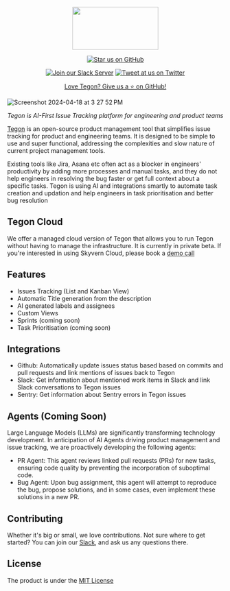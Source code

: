 <p align="center">
  <a href="https://tegon.ai"><img src="https://github.com/tegonhq/tegon/assets/17528887/07036ee1-774d-4dff-a56b-8050041f36ce" width="200" height="100" /></a>
</p>

<div align="center">

[![Star us on GitHub](https://img.shields.io/github/stars/tegonhq/tegon?color=FFD700&label=Stars&logo=Github)](https://github.com/tegonhq/tegon)

[![Join our Slack Server](https://img.shields.io/badge/Slack-chat%20with%20us-%235865F2?style=flat&logo=slack&logoColor=%23fff)](https://join.slack.com/t/tegoncommunity/shared_invite/zt-2i1e781ip-zwauijRV9TRtRKoJi3tqng)
[![Tweet at us on Twitter](https://img.shields.io/badge/Twitter-tweet%20at%20us-1da1f2?style=flat&logo=twitter&logoColor=%23fff)](https://twitter.com/tegonhq)

[Love Tegon? Give us a ⭐ on GitHub!](https://github.com/tegonhq/tegon)

</div>

![Screenshot 2024-04-18 at 3 27 52 PM](https://github.com/tegonhq/tegon/assets/17528887/dd7b8a18-d58c-4200-88cc-8faf7b1e06ad)

<p align="center">
    <em> Tegon is AI-First Issue Tracking platform for engineering and product teams
</em>
</p>

[Tegon](https://tegon.ai) is an open-source product management tool that simplifies issue tracking for product and engineering teams. It is designed to be simple to use and super functional, addressing the complexities and slow nature of current project management tools.

Existing tools like Jira, Asana etc often act as a blocker in engineers' productivity by adding more processes and manual tasks, and they do not help engineers in resolving the bug faster or get full context about a specific tasks. Tegon is using AI and integrations smartly to automate task creation and updation and help engineers in task prioritisation and better bug resolution

## Tegon Cloud

We offer a managed cloud version of Tegon that allows you to run Tegon without having to manage the infrastructure. It is currently in private beta. 
If you're interested in using Skyvern Cloud, please book a [demo call](https://calendly.com/manik-sync/talk-to-us)

## Features

- Issues Tracking (List and Kanban View)
- Automatic Title generation from the description
- AI generated labels and assignees
- Custom Views
- Sprints (coming soon)
- Task Prioritisation (coming soon)

## Integrations

- Github: Automatically update issues status based based on commits and pull requests and link mentions of issues back to Tegon
- Slack: Get information about mentioned work items in Slack and link Slack conversations to Tegon issues
- Sentry: Get information about Sentry errors in Tegon issues

## Agents (Coming Soon)

Large Language Models (LLMs) are significantly transforming technology development. In anticipation of AI Agents driving product management and issue tracking, we are proactively developing the following agents:

- PR Agent: This agent reviews linked pull requests (PRs) for new tasks, ensuring code quality by preventing the incorporation of suboptimal code.
- Bug Agent: Upon bug assignment, this agent will attempt to reproduce the bug, propose solutions, and in some cases, even implement these solutions in a new PR.

## Contributing

Whether it's big or small, we love contributions. Not sure where to get started? 
You can join our [Slack](https://join.slack.com/t/tegoncommunity/shared_invite/zt-2i1e781ip-zwauijRV9TRtRKoJi3tqng), and ask us any questions there.

## License

The product is under the [MIT License](https://github.com/tegonhq/tegon/blob/main/LICENSE.md)

